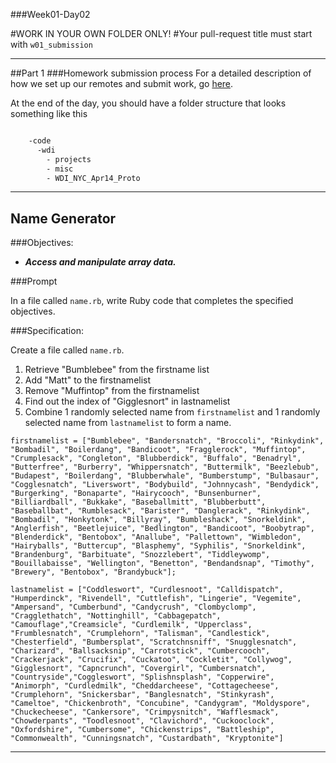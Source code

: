 ###Week01-Day02

#WORK IN YOUR OWN FOLDER ONLY!
#Your pull-request title must start with `w01_submission`

---

##Part 1
###Homework submission process
For a detailed description of how we set up our remotes and submit work, go [here](https://github.com/ga-students/WDI_NYC_Apr14_Proto/tree/master/w01/homework_submission).

At the end of the day, you should have a folder structure that looks something like this 

```bash

	-code
      -wdi
        - projects
        - misc
        - WDI_NYC_Apr14_Proto
```

___

## Name Generator
###Objectives: 
- ***Access and manipulate array data.***

###Prompt

In a file called `name.rb`, write Ruby code that completes the specified objectives.  

###Specification:

Create a file called `name.rb`.

1. Retrieve "Bumblebee" from the firstname list
2. Add "Matt" to the firstnamelist
3. Remove "Muffintop" from the firstnamelist
4. Find out the index of "Gigglesnort" in lastnamelist
5. Combine 1 randomly selected name from `firstnamelist` and 1 randomly selected name from `lastnamelist` to form a name.


```
firstnamelist = ["Bumblebee", "Bandersnatch", "Broccoli", "Rinkydink", "Bombadil", "Boilerdang", "Bandicoot", "Fragglerock", "Muffintop", "Crumplesack", "Congleton", "Blubberdick", "Buffalo", "Benadryl", "Butterfree", "Burberry", "Whippersnatch", "Buttermilk", "Beezlebub", "Budapest", "Boilerdang", "Blubberwhale", "Bumberstump", "Bulbasaur", "Cogglesnatch", "Liverswort", "Bodybuild", "Johnnycash", "Bendydick", "Burgerking", "Bonaparte", "Hairycooch", "Bunsenburner", "Billiardball", "Bukkake", "Baseballmitt", "Blubberbutt", "Baseballbat", "Rumblesack", "Barister", "Danglerack", "Rinkydink", "Bombadil", "Honkytonk", "Billyray", "Bumbleshack", "Snorkeldink", "Anglerfish", "Beetlejuice", "Bedlington", "Bandicoot", "Boobytrap", "Blenderdick", "Bentobox", "Anallube", "Pallettown", "Wimbledon", "Hairyballs", "Buttercup", "Blasphemy", "Syphilis", "Snorkeldink", "Brandenburg", "Barbituate", "Snozzlebert", "Tiddleywomp", "Bouillabaisse", "Wellington", "Benetton", "Bendandsnap", "Timothy", "Brewery", "Bentobox", "Brandybuck"];

lastnamelist = ["Coddleswort", "Curdlesnoot", "Calldispatch", "Humperdinck", "Rivendell", "Cuttlefish", "Lingerie", "Vegemite", "Ampersand", "Cumberbund", "Candycrush", "Clombyclomp", "Cragglethatch", "Nottinghill", "Cabbagepatch", "Camouflage","Creamsicle", "Curdlemilk", "Upperclass", "Frumblesnatch", "Crumplehorn", "Talisman", "Candlestick", "Chesterfield", "Bumbersplat", "Scratchnsniff", "Snugglesnatch", "Charizard", "Ballsacksnip", "Carrotstick", "Cumbercooch", "Crackerjack", "Crucifix", "Cuckatoo", "Cockletit", "Collywog", "Gigglesnort", "Capncrunch", "Covergirl", "Cumbersnatch", "Countryside","Coggleswort", "Splishnsplash", "Copperwire", "Animorph", "Curdledmilk", "Cheddarcheese", "Cottagecheese", "Crumplehorn", "Snickersbar", "Banglesnatch", "Stinkyrash", "Cameltoe", "Chickenbroth", "Concubine", "Candygram", "Moldyspore", "Chuckecheese", "Cankersore", "Crimpysnitch", "Wafflesmack", "Chowderpants", "Toodlesnoot", "Clavichord", "Cuckooclock", "Oxfordshire", "Cumbersome", "Chickenstrips", "Battleship", "Commonwealth", "Cunningsnatch", "Custardbath", "Kryptonite"]
```

___
